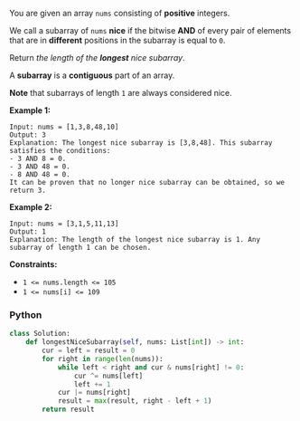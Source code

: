You are given an array  `nums`  consisting of  **positive**  integers.

We call a subarray of  `nums`  **nice**  if the bitwise  **AND**  of every pair of elements that are in  **different**  positions in the subarray is equal to  `0`.

Return  _the length of the  **longest**  nice subarray_.

A  **subarray**  is a  **contiguous**  part of an array.

**Note**  that subarrays of length  `1`  are always considered nice.

**Example 1:**
```
Input: nums = [1,3,8,48,10]
Output: 3
Explanation: The longest nice subarray is [3,8,48]. This subarray satisfies the conditions:
- 3 AND 8 = 0.
- 3 AND 48 = 0.
- 8 AND 48 = 0.
It can be proven that no longer nice subarray can be obtained, so we return 3.
```

**Example 2:**
```
Input: nums = [3,1,5,11,13]
Output: 1
Explanation: The length of the longest nice subarray is 1. Any subarray of length 1 can be chosen.
```

**Constraints:**

-   `1 <= nums.length <= 105`
-   `1 <= nums[i] <= 109`


### Python
```py
class Solution:
    def longestNiceSubarray(self, nums: List[int]) -> int:
        cur = left = result = 0
        for right in range(len(nums)):
            while left < right and cur & nums[right] != 0:
                cur ^= nums[left]
                left += 1
            cur |= nums[right]
            result = max(result, right - left + 1)
        return result
```